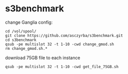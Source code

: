 # s3benchmark

change Ganglia config:

    cd /vol/spool/
    git clone https://github.com/asczyrba/s3benchmark.git
    cd s3benchmark
    qsub -pe multislot 32 -t 1-10 -cwd change_gmod.sh
    rm change_gmod.sh.*

download 75GB file to each instance

    qsub -pe multislot 32 -t 1-10 -cwd get_file_75GB.sh

